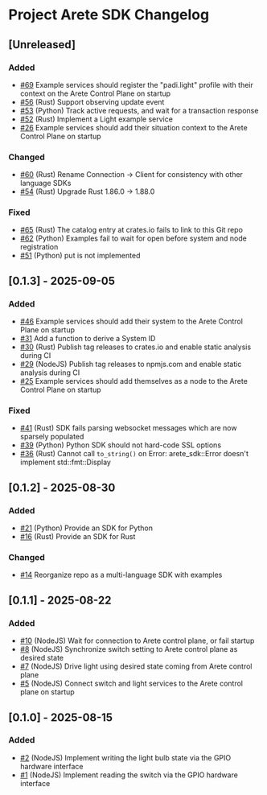 # Project Arete SDK Changelog

## [Unreleased]
### Added
- [#69](https://github.com/project-arete/sdk/issues/69) Example services should register the "padi.light" profile with their context on the Arete Control Plane on startup
- [#56](https://github.com/project-arete/sdk/issues/56) (Rust) Support observing update event
- [#53](https://github.com/project-arete/sdk/issues/53) (Python) Track active requests, and wait for a transaction response
- [#52](https://github.com/project-arete/sdk/issues/52) (Rust) Implement a Light example service
- [#26](https://github.com/project-arete/sdk/issues/26) Example services should add their situation context to the Arete Control Plane on startup

### Changed
- [#60](https://github.com/project-arete/sdk/issues/60) (Rust) Rename Connection → Client for consistency with other language SDKs
- [#54](https://github.com/project-arete/sdk/issues/54) (Rust) Upgrade Rust 1.86.0 → 1.88.0

### Fixed
- [#65](https://github.com/project-arete/sdk/issues/65) (Rust) The catalog entry at crates.io fails to link to this Git repo
- [#62](https://github.com/project-arete/sdk/issues/62) (Python) Examples fail to wait for open before system and node registration
- [#51](https://github.com/project-arete/sdk/issues/51) (Python) put is not implemented

## [0.1.3] - 2025-09-05
### Added
- [#46](https://github.com/project-arete/sdk/issues/46) Example services should add their system to the Arete Control Plane on startup
- [#31](https://github.com/project-arete/sdk/issues/31) Add a function to derive a System ID
- [#30](https://github.com/project-arete/sdk/issues/30) (Rust) Publish tag releases to crates.io and enable static analysis during CI
- [#29](https://github.com/project-arete/sdk/issues/29) (NodeJS) Publish tag releases to npmjs.com and enable static analysis during CI
- [#25](https://github.com/project-arete/sdk/issues/25) Example services should add themselves as a node to the Arete Control Plane on startup

### Fixed
- [#41](https://github.com/project-arete/sdk/issues/41) (Rust) SDK fails parsing websocket messages which are now sparsely populated
- [#39](https://github.com/project-arete/sdk/issues/39) (Python) Python SDK should not hard-code SSL options
- [#36](https://github.com/project-arete/sdk/issues/36) (Rust) Cannot call `to_string()` on Error: arete_sdk::Error doesn't implement std::fmt::Display

## [0.1.2] - 2025-08-30
### Added
- [#21](https://github.com/project-arete/sdk/issues/21) (Python) Provide an SDK for Python
- [#16](https://github.com/project-arete/sdk/issues/16) (Rust) Provide an SDK for Rust

### Changed
- [#14](https://github.com/project-arete/sdk/issues/14) Reorganize repo as a multi-language SDK with examples

## [0.1.1] - 2025-08-22
### Added
- [#10](https://github.com/project-arete/sdk/issues/10) (NodeJS) Wait for connection to Arete control plane, or fail startup
- [#8](https://github.com/project-arete/sdk/issues/8) (NodeJS) Synchronize switch setting to Arete control plane as desired state
- [#7](https://github.com/project-arete/sdk/issues/7) (NodeJS) Drive light using desired state coming from Arete control plane
- [#5](https://github.com/project-arete/sdk/issues/5) (NodeJS) Connect switch and light services to the Arete control plane on startup

## [0.1.0] - 2025-08-15
### Added
- [#2](https://github.com/project-arete/sdk/issues/2) (NodeJS) Implement writing the light bulb state via the GPIO hardware interface
- [#1](https://github.com/project-arete/sdk/issues/1) (NodeJS) Implement reading the switch via the GPIO hardware interface

